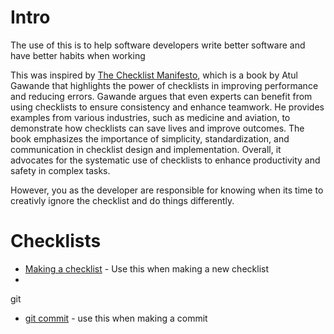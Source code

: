 
# Intro
The use of this is to help software developers write better software and have better habits when working

This was inspired by <a href="https://a.co/d/9DpHQHJ">The Checklist Manifesto</a>, which is a book by Atul 
Gawande that highlights the power of checklists in improving performance and reducing errors. Gawande argues 
that even experts can benefit from using checklists to ensure consistency and enhance teamwork. He provides 
examples from various industries, such as medicine and aviation, to demonstrate how checklists can save lives 
and improve outcomes. The book emphasizes the importance of simplicity, standardization, and communication in 
checklist design and implementation. Overall, it advocates for the systematic use of checklists to enhance 
productivity and safety in complex tasks.

However, you as the developer are responsible for knowing when its time to creativly ignore the checklist and 
do things differently.

# Checklists
* <a href='..\checklists\making_a_checklist.txt'>Making a checklist</a> - Use this when making a new checklist<br>
* <br>
git<br>
  * <a href='..\checklists\git\git_commit.txt'>git commit</a> - use this when making a commit<br>
<br>
